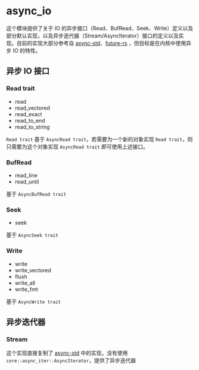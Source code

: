 # async_io

这个模块提供了关于 IO 的异步接口（Read、BufRead、Seek、Write）定义以及部分默认实现，以及异步迭代器（Stream/AsyncIterator）接口的定义以及实现。目前的实现大部分参考自 [async-std](https://github.com/async-rs/async-std/tree/main)、[future-rs](https://github.com/rust-lang/futures-rs) ，但目标是在内核中使用异步 IO 的特性。

## 异步 IO 接口

### Read trait

- read
- read_vectored
- read_exact
- read_to_end
- read_to_string

`Read trait` 基于 `AsyncRead trait`，若需要为一个新的对象实现 `Read trait`，则只需要为这个对象实现 `AsyncRead trait` 即可使用上述接口。

### BufRead

- read_line
- read_until

基于 `AsyncBufRead trait`

### Seek

- seek

基于 `AsyncSeek trait`

### Write

- write
- write_vectored
- flush
- write_all
- write_fmt

基于 `AsyncWrite trait`

## 异步迭代器

### Stream

这个实现直接复制了 [async-std](https://github.com/async-rs/async-std/tree/main) 中的实现，没有使用 `core::async_iter::AsyncIterator`，提供了异步迭代器
